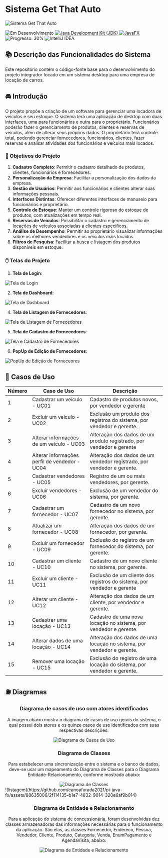# Sistema Get That Auto

![Sistema Get That Auto](https://github.com/canoafurada2021/projeto-integrador/assets/84353670/a5a2e867-2ec6-46bc-b96e-57575bcb2bb6)

![Em Desenvolvimento](https://img.shields.io/badge/Status-Em%20Desenvolvimento-blue)
[![Java Development Kit (JDK)](https://img.shields.io/badge/License-JDK-blue)](https://www.oracle.com/java/technologies/javase-jdk11-downloads.html)
[![JavaFX](https://img.shields.io/badge/JavaFX-blue)](https://openjfx.io/)
![Progresso: 30%](https://img.shields.io/badge/Progresso-90%25-blue)
![IntelliJ IDEA](https://img.shields.io/badge/IntelliJ_IDEA-Usando-Blue)


## 📚 Descrição das Funcionalidades do Sistema

Este repositório contém o código-fonte base para o desenvolvimento do projeto integrador focado em um sistema desktop para uma empresa de locação de carros.

## 🚘 Introdução

  O projeto propõe a criação de um software para gerenciar uma locadora de veículos e seu estoque. O sistema terá uma aplicação de desktop com duas interfaces, uma para funcionários e outra para o proprietário. Funcionários poderão fazer o gerenciamento de produtos, clientes e reservas de veículos, além de alterar seus próprios dados. O proprietário terá controle total, podendo gerenciar fornecedores, funcionários, clientes, fazer reservas e analisar atividades dos funcionários e veículos mais locados.


### 🎯 Objetivos do Projeto

1. **Cadastro Completo**: Permitir o cadastro detalhado de produtos, clientes, funcionários e fornecedores.
2. **Personalização da Empresa**: Facilitar a personalização dos dados da empresa.
3. **Gestão de Usuários**: Permitir aos funcionários e clientes alterar suas informações pessoais.
4. **Interfaces Distintas**: Oferecer diferentes interfaces de manuseio para funcionários e proprietário.
5. **Controle de Estoque**: Manter um controle rigoroso do estoque de produtos, com atualizações em tempo real.
6. **Reservas de Veículos**: Possibilitar o cadastro e gerenciamento de locações de veículos associadas a clientes específicos.
7. **Análise de Desempenho**: Permitir ao proprietário visualizar informações sobre os melhores vendedores e os veículos mais locados.
8. **Filtros de Pesquisa**: Facilitar a busca e listagem dos produtos disponíveis em estoque.


### 🖱️ Telas do Projeto

1. **Tela de Login**:
<img src="https://keep.google.com/u/0/media/v2/1pTXnKh9QjXgFHnPKhCX_sINuOib5BCfhufrR6at-J01-FVmPuCrT8Jqp5shAKFM/1L6tSBGqF3rD-JLz8IseSNEeDr-L6_CeFd0LD5hKSmX4ehZuDkdnmZJwuXCsqpA?sz=512&accept=image%2Fgif%2Cimage%2Fjpeg%2Cimage%2Fjpg%2Cimage%2Fpng%2Cimage%2Fwebp" alt="Tela de Login">

2. **Tela de Dashboard**:
<img src="https://keep.google.com/u/0/media/v2/1cDJTHRgQ3LtWB6-CVG_gg5PBPzjzpRnFvW1KdrmenO4o7HouwUpFJVNmPecbrA/1eb4v0zEmAkhaQbIa5okI8d5P-XLGZL0DIK2JzXgk_9-GUXh31aI3OMX_wjyrkQ?sz=512&accept=image%2Fgif%2Cimage%2Fjpeg%2Cimage%2Fjpg%2Cimage%2Fpng%2Cimage%2Fwebp" alt="Tela de Dashboard">

4. **Tela de Listagem de Fornecedores**:
<img src="https://keep.google.com/u/0/media/v2/1uQa7CEz_Rf9x2Exnu3oJccIJ-_n1ylEqAjavmRctWIuxu7uBsEcxWFSj4p5Rrg/1VE_KAQc126G0Dhs5YQUF-NV3CghjGoWcCS37XiDnTigxZVWFKWUHR3EHyWD60Q?sz=512&accept=image%2Fgif%2Cimage%2Fjpeg%2Cimage%2Fjpg%2Cimage%2Fpng%2Cimage%2Fwebp" alt="Tela de Listagem de Fornecedores">

5. **Tela de Cadastro de Fornecedores**:
<img src="https://keep.google.com/u/0/media/v2/1w6J07S_NlcBiYQNiHKYM8uKfmUkIgcex5tFjNbP_Ux9SXHBNJLy1uS4Px8Y--pE/1Mzn3pqLbKneLdw7YmdsbANidQ5_c4w0cvQHPM4eMhI99680SghvWHBkKLMhcLw?sz=512&accept=image%2Fgif%2Cimage%2Fjpeg%2Cimage%2Fjpg%2Cimage%2Fpng%2Cimage%2Fwebp" alt="Tela e Cadastro de Fornecedores">

6. **PopUp de Edição de Fornecedores**:
<img src="https://keep.google.com/u/0/media/v2/1UfYqSY6InauVYx0GlhMCebzoMZH89Z78m44NiADMvdWPph6ANaRlfWOguIqUJg/1eGfQe7ed6NjLBzCL_QujNDYOuYYZ_zVYVTwPm665dJAT5nsjKbqhtxjUUeDO0-s?sz=512&accept=image%2Fgif%2Cimage%2Fjpeg%2Cimage%2Fjpg%2Cimage%2Fpng%2Cimage%2Fwebp" alt="PopUp de Edição de Forneceores">


## 🚗 Casos de Uso
| **Número** | **Caso de Uso**                                | **Descrição**                                        |
|--------|--------------------------------------------|--------------------------------------------------|
| 1      | Cadastrar um veículo - UC01               | Cadastro de produtos novos, por vendedor e gerente|
| 2      | Excluir um veículo - UC02                 | Exclusão um produto dos registros do sistema, por vendedor e gerente.|
| 3      | Alterar informações de um veículo - UC03  | Alteração dos dados de um produto registrado, por vendedor e gerente |
| 4      | Alterar informações perfil de vendedor - UC04 | Alteração dos dados de um vendedor registrado, por vendedor e gerente.|
| 5      | Cadastrar vendedores - UC05               | Registro de um ou mais vendedores, por gerente. |
| 6      | Excluir vendedores - UC06                 | Exclusão de um vendedor do sistema, por gerente.  |
| 7      | Cadastrar um fornecedor - UC07            | Cadastro de um novo fornecedor no sistema, por gerente. |
| 8      | Atualizar um fornecedor - UC08            | Alteração dos dados de um fornecedor, por gerente.|
| 9      | Excluir um fornecedor - UC09              | Exclusão do registro de um fornecedor do sistema, por gerente. |
| 10     | Cadastrar um cliente - UC10              | Cadastro de um novo cliente no sistema, por gerente. |
| 11     | Excluir um cliente - UC11                | Exclusão de um cliente dos registros do sistema, por vendedor e gerente |
| 12     | Alterar um cliente - UC12                | Alteração dos dados de um cliente, por vendedor e gerente.|
| 13     | Cadastrar uma locação - UC13             | Cadastro de uma nova locação no sistema, por vendedor e gerente. |
| 14     | Alterar dados de uma locação - UC14      | Alteração dos dados de uma locação no sistema, por vendedor e gerente.|
| 15     | Remover uma locação - UC15               | Exclusão do registro de uma locação do sistema, por vendedor e gerente. |


## ⛽ Diagramas

<div style="text-align: center;">
  <h3>Diagrama de casos de uso com atores identificados</h3>
  <p>A imagem abaixo mostra o diagrama de casos de uso gerais do sistema, o qual possui dois atores e os quinze casos de uso identificados com suas respectivas descrições:</p>
  <img src="https://github.com/canoafurada2021/pi-java-fx/blob/master/DiagramaDeCasosDeUsoComAtoresIdentificados.jpg?raw=true" alt="Diagrama de Casos de Uso">
</div>

<div style="text-align: center;">
  <h3>Diagrama de Classes</h3>
  <p>Para estabelecer uma sincronização entre o sistema e o banco de dados, deve-se usar um mapeamento do Diagrama de Classes para o Diagrama Entidade-Relacionamento, conforme mostrado abaixo:</p>
  <img src="https://github.com/canoafurada2021/pi-java-fx/blob/master/DiagramaDeClasses.png?raw=true" alt="Diagrama de Classes">
</div>
![listagem](https://github.com/canoafurada2021/pi-java-fx/assets/88635006/2f114135-b1e7-4832-9014-320e6af9b014)

<div style="text-align: center;">
  <h3>Diagrama de Entidade e Relacionamento</h3>
  <p>Para a aplicação do sistema de concessionária, foram desenvolvidas dez classes armazenadoras das informações necessárias para o funcionamento da aplicação. São elas, as classes Fornecedor, Endereco, Pessoa, Vendedor, Cliente, Produto, Categoria, Venda, EnumPagamento e AgendaVisita, abaixo:</p>
  <img src="https://github.com/canoafurada2021/pi-java-fx/assets/95760996/299da800-d62c-4fea-9178-26340f579f12.png" alt="Diagrama de Entidade e Relacionamento">
</div>
